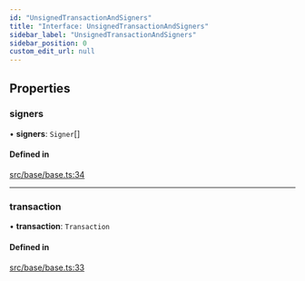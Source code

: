 ```yaml
---
id: "UnsignedTransactionAndSigners"
title: "Interface: UnsignedTransactionAndSigners"
sidebar_label: "UnsignedTransactionAndSigners"
sidebar_position: 0
custom_edit_url: null
---
```


## Properties

### signers

• **signers**: `Signer`[]

#### Defined in

[src/base/base.ts:34](https://github.com/alpha-defi/raydium-sdk/blob/108ded9/src/base/base.ts#L34)

___

### transaction

• **transaction**: `Transaction`

#### Defined in

[src/base/base.ts:33](https://github.com/alpha-defi/raydium-sdk/blob/108ded9/src/base/base.ts#L33)

